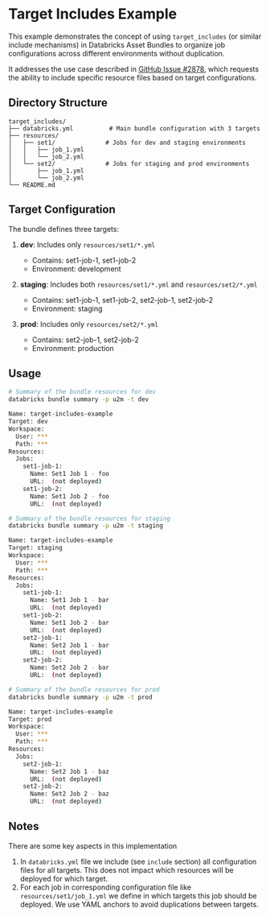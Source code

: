 # Target Includes Example

This example demonstrates the concept of using `target_includes` (or similar include mechanisms) in Databricks Asset Bundles to organize job configurations across different environments without duplication.

It addresses the use case described in [GitHub Issue #2878](https://github.com/databricks/cli/issues/2878), which requests the ability to include specific resource files based on target configurations.

## Directory Structure

```
target_includes/
├── databricks.yml          # Main bundle configuration with 3 targets
├── resources/
│   ├── set1/              # Jobs for dev and staging environments
│   │   ├── job_1.yml
│   │   └── job_2.yml
│   └── set2/              # Jobs for staging and prod environments
│       ├── job_1.yml
│       └── job_2.yml
└── README.md
```

## Target Configuration

The bundle defines three targets:

1. **dev**: Includes only `resources/set1/*.yml`
   - Contains: set1-job-1, set1-job-2
   - Environment: development

2. **staging**: Includes both `resources/set1/*.yml` and `resources/set2/*.yml`
   - Contains: set1-job-1, set1-job-2, set2-job-1, set2-job-2
   - Environment: staging

3. **prod**: Includes only `resources/set2/*.yml`
   - Contains: set2-job-1, set2-job-2
   - Environment: production

## Usage

```bash
# Summary of the bundle resources for dev
databricks bundle summary -p u2m -t dev

Name: target-includes-example
Target: dev
Workspace:
  User: ***
  Path: ***
Resources:
  Jobs:
    set1-job-1:
      Name: Set1 Job 1 - foo
      URL:  (not deployed)
    set1-job-2:
      Name: Set1 Job 2 - foo
      URL:  (not deployed)

# Summary of the bundle resources for staging
databricks bundle summary -p u2m -t staging

Name: target-includes-example
Target: staging
Workspace:
  User: ***
  Path: ***
Resources:
  Jobs:
    set1-job-1:
      Name: Set1 Job 1 - bar
      URL:  (not deployed)
    set1-job-2:
      Name: Set1 Job 2 - bar
      URL:  (not deployed)
    set2-job-1:
      Name: Set2 Job 1 - bar
      URL:  (not deployed)
    set2-job-2:
      Name: Set2 Job 2 - bar
      URL:  (not deployed)

# Summary of the bundle resources for prod
databricks bundle summary -p u2m -t prod   

Name: target-includes-example
Target: prod
Workspace:
  User: ***
  Path: ***
Resources:
  Jobs:
    set2-job-1:
      Name: Set2 Job 1 - baz
      URL:  (not deployed)
    set2-job-2:
      Name: Set2 Job 2 - baz
      URL:  (not deployed)
```

## Notes

There are some key aspects in this implementation
1. In `databricks.yml` file we include (see `include` section) all configuration files for all targets. This does not impact which resources will be deployed for which target.
2. For each job in corresponding configuration file like `resources/set1/job_1.yml` we define in which targets this job should be deployed. We use YAML anchors to avoid duplications between targets.
